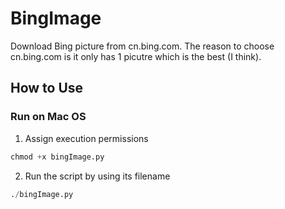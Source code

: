# BingImage

Download Bing picture from cn.bing.com. The reason to choose cn.bing.com is it only has 1 picutre which is the best (I think).

## How to Use


### Run on Mac OS
1. Assign execution permissions

```python
chmod +x bingImage.py
```

2.  Run the script by using its filename
```python
./bingImage.py
```
